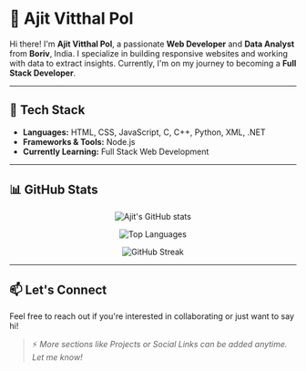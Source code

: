 # 💫 Ajit Vitthal Pol

Hi there! I'm **Ajit Vitthal Pol**, a passionate **Web Developer** and **Data Analyst** from **Boriv**, India. I specialize in building responsive websites and working with data to extract insights. Currently, I'm on my journey to becoming a **Full Stack Developer**.

---

## 🔧 Tech Stack
- **Languages:** HTML, CSS, JavaScript, C, C++, Python, XML, .NET  
- **Frameworks & Tools:** Node.js  
- **Currently Learning:** Full Stack Web Development  

---

## 📊 GitHub Stats

<!-- GitHub stats -->
<p align="center">
  <img src="https://github-readme-stats.vercel.app/api?username=ajitvitthalpol&show_icons=true&theme=radical" alt="Ajit's GitHub stats" />
</p>

<!-- Top languages -->
<p align="center">
  <img src="https://github-readme-stats.vercel.app/api/top-langs/?username=ajitvitthalpol&layout=compact&theme=radical" alt="Top Languages" />
</p>

<!-- GitHub streak -->
<p align="center">
  <img src="https://streak-stats.demolab.com?user=ajitvitthalpol&theme=radical" alt="GitHub Streak" />
</p>

---

## 📫 Let's Connect
Feel free to reach out if you're interested in collaborating or just want to say hi!

> ⚡ *More sections like Projects or Social Links can be added anytime. Let me know!*

